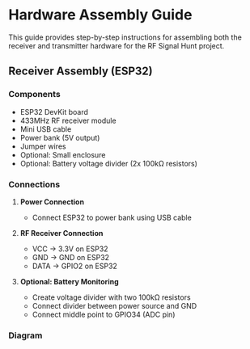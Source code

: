 # Hardware Assembly Guide

This guide provides step-by-step instructions for assembling both the receiver and transmitter hardware for the RF Signal Hunt project.

## Receiver Assembly (ESP32)

### Components
- ESP32 DevKit board
- 433MHz RF receiver module
- Mini USB cable
- Power bank (5V output)
- Jumper wires
- Optional: Small enclosure
- Optional: Battery voltage divider (2x 100kΩ resistors)

### Connections
1. **Power Connection**
   - Connect ESP32 to power bank using USB cable

2. **RF Receiver Connection**
   - VCC → 3.3V on ESP32
   - GND → GND on ESP32 
   - DATA → GPIO2 on ESP32

3. **Optional: Battery Monitoring**
   - Create voltage divider with two 100kΩ resistors
   - Connect divider between power source and GND
   - Connect middle point to GPIO34 (ADC pin)

### Diagram
